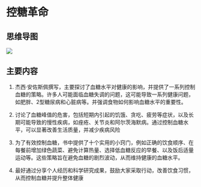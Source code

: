 # 控糖革命 

## 思维导图

![](https://p.ipic.vip/t0wgmj.png)

## 主要内容

1. 杰西·安佐斯佩撰写，主要探讨了血糖水平对健康的影响，并提供了一系列控制血糖的策略。许多人可能面临血糖失调的问题，这可能导致一系列健康问题，如肥胖、2型糖尿病和心脏病等。并强调食物如何影响血糖水平的重要性。

2. 讨论了血糖峰值的危害，包括短期内引起的饥饿、贪吃、疲劳等症状，以及长期可能导致的慢性疾病，如痤疮、关节炎和阿尔茨海默病。通过控制血糖水平，可以显著改善生活质量，并减少疾病风险

3. 为了有效控制血糖，书中提供了十个实用的小窍门，例如正确的饮食顺序、在每餐前增加绿色蔬菜、避免计算热量、选择低血糖反应的早餐、以及饭后适量运动等。这些策略旨在避免血糖的剧烈波动，从而维持健康的血糖水平。

4. 最好通过分享个人经历和科学研究成果，鼓励大家采取行动，改善饮食习惯，从而控制血糖并提升整体健康
